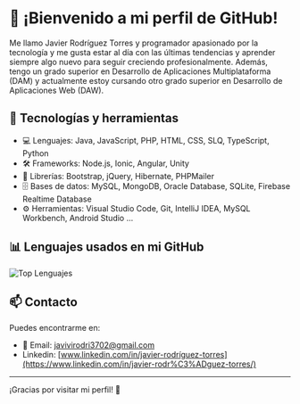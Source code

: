 # 👋 ¡Bienvenido a mi perfil de GitHub!

Me llamo Javier Rodríguez Torres y programador apasionado por la tecnología y me gusta estar al día con las últimas tendencias y aprender siempre algo nuevo para seguir creciendo profesionalmente. Además, tengo un grado superior en Desarrollo de Aplicaciones Multiplataforma (DAM) y actualmente estoy cursando otro grado superior en Desarrollo de Aplicaciones Web (DAW).

## 🔧 Tecnologías y herramientas
- 💻 Lenguajes: Java, JavaScript, PHP, HTML, CSS, SLQ, TypeScript, Python
- 🛠️ Frameworks: Node.js, Ionic, Angular, Unity
- 📘 Librerías: Bootstrap, jQuery, Hibernate, PHPMailer
- 🗄️ Bases de datos: MySQL, MongoDB, Oracle Database, SQLite, Firebase Realtime Database
- ⚙️ Herramientas: Visual Studio Code, Git, IntelliJ IDEA, MySQL Workbench, Android Studio ...

## 📊 Lenguajes usados en mi GitHub

![Top Lenguajes](https://github-readme-stats.vercel.app/api/top-langs/?username=Javiirt&layout=compact&theme=radical)

## 📫 Contacto
Puedes encontrarme en:
- 📧 Email: javivirodri3702@gmail.com
-  Linkedin: [www.linkedin.com/in/javier-rodríguez-torres](https://www.linkedin.com/in/javier-rodr%C3%ADguez-torres/)

---
¡Gracias por visitar mi perfil! 🚀

